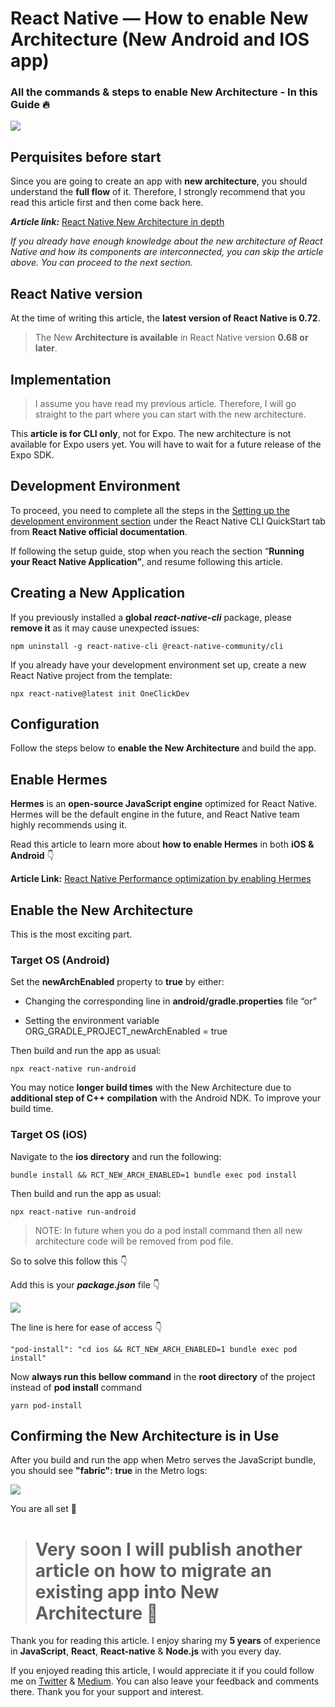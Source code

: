 # React Native — How to enable New Architecture (New Android and IOS app)

### All the commands & steps to enable New Architecture - In this Guide 🔥

![](https://cdn-images-1.medium.com/max/5760/1*hQOpw7D3rGrfPD4GWmkdBw.png)

## Perquisites before start

Since you are going to create an app with **new architecture**, you should understand the **full flow** of it. Therefore, I strongly recommend that you read this article first and then come back here.

**_Article link:_** [React Native New Architecture in depth](https://github.com/anisurrahman072/React-Native-Advanced-Guide/blob/master/New-Architecture/New-Architecture-in-depth.md)

_If you already have enough knowledge about the new architecture of React Native and how its components are interconnected, you can skip the article above. You can proceed to the next section._

## React Native version

At the time of writing this article, the **latest version of React Native is 0.72**.

> The New **Architecture is available** in React Native version **0.68 or later**.

## Implementation

> I assume you have read my previous article. Therefore, I will go straight to the part where you can start with the new architecture.

This **article is for CLI only**, not for Expo. The new architecture is not available for Expo users yet. You will have to wait for a future release of the Expo SDK.

## Development Environment

To proceed, you need to complete all the steps in the [Setting up the development environment section](https://reactnative.dev/docs/environment-setup?guide=native) under the React Native CLI QuickStart tab from **React Native official documentation**.

If following the setup guide, stop when you reach the section “**Running your React Native Application”**, and resume following this article.

## Creating a New Application

If you previously installed a **global** **_react-native-cli_** package, please **remove it** as it may cause unexpected issues:

    npm uninstall -g react-native-cli @react-native-community/cli

If you already have your development environment set up, create a new React Native project from the template:

    npx react-native@latest init OneClickDev

## Configuration

Follow the steps below to **enable the New Architecture** and build the app.

## Enable Hermes

**Hermes** is an **open-source JavaScript engine** optimized for React Native. Hermes will be the default engine in the future, and React Native team highly recommends using it.

Read this article to learn more about **how to enable Hermes** in both **iOS & Android** 👇

**Article Link:** [React Native Performance optimization by enabling Hermes](https://medium.com/@anisurrahmanbup/react-native-performance-optimization-by-enabling-hermes-bundle-release-hermes-bytecode-2d3c2be52672)

## Enable the New Architecture

This is the most exciting part.

### Target OS (Android)

Set the **newArchEnabled** property to **true** by either:

- Changing the corresponding line in **android/gradle.properties** file “or”

- Setting the environment variable ORG_GRADLE_PROJECT_newArchEnabled = true

Then build and run the app as usual:

    npx react-native run-android

You may notice **longer build times** with the New Architecture due to **additional step of C++ compilation** with the Android NDK. To improve your build time.

### Target OS (iOS)

Navigate to the **ios directory** and run the following:

    bundle install && RCT_NEW_ARCH_ENABLED=1 bundle exec pod install

Then build and run the app as usual:

    npx react-native run-android

> NOTE: In future when you do a pod install command then all new architecture code will be removed from pod file.

So to solve this follow this 👇

Add this is your **_package.json_** file 👇

![](https://cdn-images-1.medium.com/max/2304/1*MmD2M4LwXLoIZEBpFsAr4w.png)

The line is here for ease of access 👇

    "pod-install": "cd ios && RCT_NEW_ARCH_ENABLED=1 bundle exec pod install"

Now **always run this bellow command** in the **root directory** of the project instead of **pod install** command

    yarn pod-install

## Confirming the New Architecture is in Use

After you build and run the app when Metro serves the JavaScript bundle, you should see **"fabric": true** in the Metro logs:

![](https://cdn-images-1.medium.com/max/2904/1*-Wn8ThR0Q1tDvGkFpnH5rQ.png)

You are all set 🎉

> # **Very soon I will publish another article on how to migrate an existing app into New Architecture 🚀**

Thank you for reading this article. I enjoy sharing my **5 years** of experience in **JavaScript**, **React**, **React-native** & **Node.js** with you every day.

If you enjoyed reading this article, I would appreciate it if you could follow me on [Twitter](https://twitter.com/anis_RNCore) & [Medium](https://medium.com/@anisurrahmanbup). You can also leave your feedback and comments there. Thank you for your support and interest.
